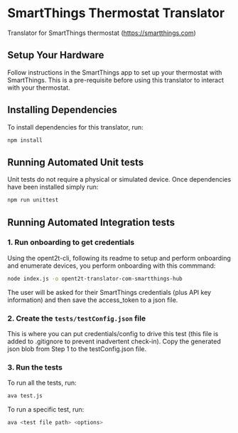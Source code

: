 # SmartThings Thermostat Translator
Translator for SmartThings thermostat (https://smartthings.com)

## Setup Your Hardware
Follow instructions in the SmartThings app to set up your thermostat with SmartThings. This is a pre-requisite
before using this translator to interact with your thermostat.

## Installing Dependencies
To install dependencies for this translator, run:

```bash
npm install
```

## Running Automated Unit tests
Unit tests do not require a physical or simulated device.
Once dependencies have been installed simply run:

```bash
npm run unittest
```

## Running Automated Integration tests

### 1. Run onboarding to get credentials

Using the opent2t-cli, following its readme to setup and perform onboarding and enumerate devices, you perform onboarding with this commmand:

```bash
node index.js -o opent2t-translator-com-smartthings-hub
```
The user will be asked for their SmartThings credentials (plus API key information) and then save the access_token to a json file.

### 2. Create the `tests/testConfig.json` file
This is where you can put credentials/config to drive this test (this file is added to .gitignore
to prevent inadvertent check-in). Copy the generated json blob from Step 1 to the testConfig.json file.

### 3. Run the tests

To run all the tests, run:

```bash
ava test.js
```

To run a specific test, run:

```bash
ava <test file path> <options>
```

```

